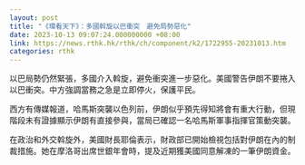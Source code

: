 ```yaml
---
layout: post
title: "《環看天下》：多國斡旋以巴衝突　避免局勢惡化"
date: 2023-10-13 09:07:24.000000000 +08:00
link: https://news.rthk.hk/rthk/ch/component/k2/1722955-20231013.htm
categories: rthk
---
```


以巴局勢仍然緊張，多國介入斡旋，避免衝突進一步惡化。美國警告伊朗不要捲入以巴衝突。中方強調當務之急是立即停火，保護平民。

西方有傳媒報道，哈馬斯突襲以色列前，伊朗似乎預先得知將會有重大行動，但現階段未有證據顯示伊朗有直接參與，當局已確認一名哈馬斯軍事指揮官策動突襲。

在政治和外交斡旋外，美國財長耶倫表示，財政部已開始檢視包括對伊朗在內的制裁措施。她在摩洛哥出席世銀年會時，提及近期獲美國同意解凍的一筆伊朗資金。
